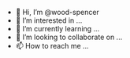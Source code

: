 - 👋 Hi, I’m @wood-spencer
- 👀 I’m interested in ...
- 🌱 I’m currently learning ...
- 💞️ I’m looking to collaborate on ...
- 📫 How to reach me ...

<!---
wood-spencer/wood-spencer is a ✨ special ✨ repository because its `README.md` (this file) appears on your GitHub profile.
You can click the Preview link to take a look at your changes.
--->
